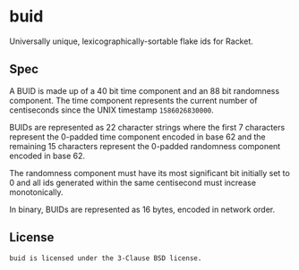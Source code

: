 # buid

Universally unique, lexicographically-sortable flake ids for Racket.

## Spec

A BUID is made up of a 40 bit time component and an 88 bit randomness
component.  The time component represents the current number of
centiseconds since the UNIX timestamp `1586026830000`.

BUIDs are represented as 22 character strings where the first 7
characters represent the 0-padded time component encoded in base 62
and the remaining 15 characters represent the 0-padded randomness
component encoded in base 62.

The randomness component must have its most significant bit initially
set to 0 and all ids generated within the same centisecond must
increase monotonically.

In binary, BUIDs are represented as 16 bytes, encoded in network order.

## License

    buid is licensed under the 3-Clause BSD license.
